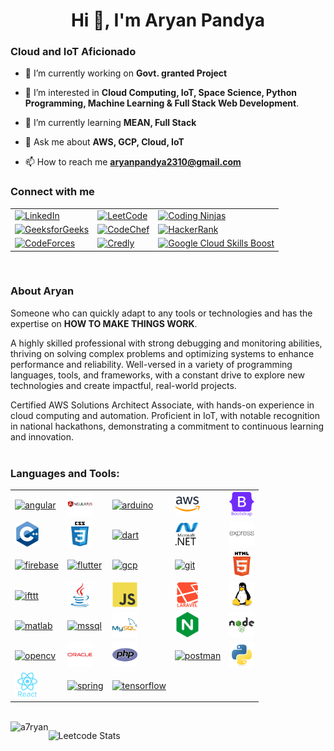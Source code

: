 <h1 align="center">Hi 👋, I'm Aryan Pandya</h1>
<h3>Cloud and IoT Aficionado</h3>

- 🔭 I’m currently working on **Govt. granted Project**
  
- 👀 I’m interested in **Cloud Computing, IoT, Space Science, Python Programming, Machine Learning & Full Stack Web Development**.

- 🌱 I’m currently learning **MEAN, Full Stack**

- 💬 Ask me about **AWS, GCP, Cloud, IoT**

- 📫 How to reach me **aryanpandya2310@gmail.com**

<h3>Connect with me</h3>
<table>
  <tr>
    <td><a href="https://www.linkedin.com/in/aryan-pandya-90948721b/" target="blank"><img src="https://raw.githubusercontent.com/rahuldkjain/github-profile-readme-generator/master/src/images/icons/Social/linked-in-alt.svg" alt="LinkedIn" height="30" width="40" /></a></td>
    <td><a href="https://leetcode.com/u/aadi-7/" target="blank"><img src="https://raw.githubusercontent.com/rahuldkjain/github-profile-readme-generator/master/src/images/icons/Social/leet-code.svg" alt="LeetCode" height="30" width="40" /></a></td>
    <td><a href="https://www.naukri.com/code360/profile/Aadi7" target="blank"><img src="https://files.codingninjas.in/new_cn_logo-29829.svg" alt="Coding Ninjas" height="20" width="auto" /></a></td>
  </tr>
  <tr>
    <td><a href="https://www.geeksforgeeks.org/user/aryanpandya2310/" target="blank"><img src="https://raw.githubusercontent.com/rahuldkjain/github-profile-readme-generator/master/src/images/icons/Social/geeks-for-geeks.svg" alt="GeeksforGeeks" height="30" width="40" /></a></td>
    <td><a href="https://www.codechef.com/users/charusat_ca145" target="blank"><img src="https://cdn.codechef.com/images/cc-logo.svg" alt="CodeChef" height="30" width="40" /></a></td>
    <td><a href="https://www.hackerrank.com/profile/aryanpandya2310" target="blank"><img src="https://www.hackerrank.com/wp-content/uploads/2018/08/hackerrank_logo.png" alt="HackerRank" height="20" width="60" /></a></td>
  </tr>
  <tr>
    <td><a href="https://codeforces.com/profile/Aadi.7" target="_blank"><img src="https://codeforces.com/codeforces.org/s/95880/images/codeforces-sponsored-by-ton.png" alt="CodeForces" height="20" width="60" /></a></td>
    <td><a href="https://www.credly.com/users/aryan-pandya" target="_blank"><img src="https://cdn.credly.com/assets/structure/logo-6a563f41a66826f3d8d40780cfdab9bd0d56920579d94b927ffe29341f7f2c7e.svg" alt="Credly" height="20" width="60" /></a></td>
    <td><a href="https://www.cloudskillsboost.google/public_profiles/5f2a12c5-4aa9-492e-ac9f-cbb975f1bdf0" target="_blank"><img src="https://cdn.qwiklabs.com/PGyhmgS3zZncIEGywnx5UXsKwepRRFQ9BhAg%2FWHNrlQ%3D" alt="Google Cloud Skills Boost" height="20" width="60" /></a></td>
  </tr>
</table>



<br> <h3>About Aryan</h3>
Someone who can quickly adapt to any tools or technologies and has the expertise on <strong>HOW TO MAKE THINGS WORK</strong>.

A highly skilled professional with strong debugging and monitoring abilities, thriving on solving complex problems and optimizing systems to enhance performance and reliability. Well-versed in a variety of programming languages, tools, and frameworks, with a constant drive to explore new technologies and create impactful, real-world projects.

Certified AWS Solutions Architect Associate, with hands-on experience in cloud computing and automation. Proficient in IoT, with notable recognition in national hackathons, demonstrating a commitment to continuous learning and innovation.
<br>
<br>

<h3 align="left">Languages and Tools:</h3>
<table>
  <tr>
    <td><a href="https://angular.io" target="_blank"><img src="https://angular.io/assets/images/logos/angular/angular.svg" alt="angular" width="40" height="40"/></a></td>
    <td><a href="https://angular.io" target="_blank" rel="noreferrer"><img src="https://raw.githubusercontent.com/devicons/devicon/master/icons/angularjs/angularjs-original-wordmark.svg" alt="angularjs" width="40" height="40"/></a></td>
    <td><a href="https://www.arduino.cc/" target="_blank" rel="noreferrer"><img src="https://cdn.worldvectorlogo.com/logos/arduino-1.svg" alt="arduino" width="40" height="40"/></a></td>
    <td><a href="https://aws.amazon.com" target="_blank" rel="noreferrer"><img src="https://raw.githubusercontent.com/devicons/devicon/master/icons/amazonwebservices/amazonwebservices-original-wordmark.svg" alt="aws" width="40" height="40"/></a></td>
    <td><a href="https://getbootstrap.com" target="_blank" rel="noreferrer"><img src="https://raw.githubusercontent.com/devicons/devicon/master/icons/bootstrap/bootstrap-plain-wordmark.svg" alt="bootstrap" width="40" height="40"/></a></td>
  </tr>
  <tr>
    <td><a href="https://www.w3schools.com/cpp/" target="_blank" rel="noreferrer"><img src="https://raw.githubusercontent.com/devicons/devicon/master/icons/cplusplus/cplusplus-original.svg" alt="cplusplus" width="40" height="40"/></a></td>
    <td><a href="https://www.w3schools.com/css/" target="_blank" rel="noreferrer"><img src="https://raw.githubusercontent.com/devicons/devicon/master/icons/css3/css3-original-wordmark.svg" alt="css3" width="40" height="40"/></a></td>
    <td><a href="https://dart.dev" target="_blank" rel="noreferrer"><img src="https://www.vectorlogo.zone/logos/dartlang/dartlang-icon.svg" alt="dart" width="40" height="40"/></a></td>
    <td><a href="https://dotnet.microsoft.com/" target="_blank" rel="noreferrer"><img src="https://raw.githubusercontent.com/devicons/devicon/master/icons/dot-net/dot-net-original-wordmark.svg" alt="dotnet" width="40" height="40"/></a></td>
    <td><a href="https://expressjs.com" target="_blank" rel="noreferrer"><img src="https://raw.githubusercontent.com/devicons/devicon/master/icons/express/express-original-wordmark.svg" alt="express" width="40" height="40"/></a></td>
  </tr>
  <tr>
    <td><a href="https://firebase.google.com/" target="_blank" rel="noreferrer"><img src="https://www.vectorlogo.zone/logos/firebase/firebase-icon.svg" alt="firebase" width="40" height="40"/></a></td>
    <td><a href="https://flutter.dev" target="_blank" rel="noreferrer"><img src="https://www.vectorlogo.zone/logos/flutterio/flutterio-icon.svg" alt="flutter" width="40" height="40"/></a></td>
    <td><a href="https://cloud.google.com" target="_blank" rel="noreferrer"><img src="https://www.vectorlogo.zone/logos/google_cloud/google_cloud-icon.svg" alt="gcp" width="40" height="40"/></a></td>
    <td><a href="https://git-scm.com/" target="_blank" rel="noreferrer"><img src="https://www.vectorlogo.zone/logos/git-scm/git-scm-icon.svg" alt="git" width="40" height="40"/></a></td>
    <td><a href="https://www.w3.org/html/" target="_blank" rel="noreferrer"><img src="https://raw.githubusercontent.com/devicons/devicon/master/icons/html5/html5-original-wordmark.svg" alt="html5" width="40" height="40"/></a></td>
  </tr>
  <tr>
    <td><a href="https://ifttt.com/" target="_blank" rel="noreferrer"><img src="https://www.vectorlogo.zone/logos/ifttt/ifttt-ar21.svg" alt="ifttt" width="40" height="40"/></a></td>
    <td><a href="https://www.java.com" target="_blank" rel="noreferrer"><img src="https://raw.githubusercontent.com/devicons/devicon/master/icons/java/java-original.svg" alt="java" width="40" height="40"/></a></td>
    <td><a href="https://developer.mozilla.org/en-US/docs/Web/JavaScript" target="_blank" rel="noreferrer"><img src="https://raw.githubusercontent.com/devicons/devicon/master/icons/javascript/javascript-original.svg" alt="javascript" width="40" height="40"/></a></td>
    <td><a href="https://laravel.com/" target="_blank" rel="noreferrer"><img src="https://raw.githubusercontent.com/devicons/devicon/master/icons/laravel/laravel-plain-wordmark.svg" alt="laravel" width="40" height="40"/></a></td>
    <td><a href="https://www.linux.org/" target="_blank" rel="noreferrer"><img src="https://raw.githubusercontent.com/devicons/devicon/master/icons/linux/linux-original.svg" alt="linux" width="40" height="40"/></a></td>
  </tr>
  <tr>
    <td><a href="https://www.mathworks.com/" target="_blank" rel="noreferrer"><img src="https://upload.wikimedia.org/wikipedia/commons/2/21/Matlab_Logo.png" alt="matlab" width="40" height="40"/></a></td>
    <td><a href="https://www.microsoft.com/en-us/sql-server" target="_blank" rel="noreferrer"><img src="https://www.svgrepo.com/show/303229/microsoft-sql-server-logo.svg" alt="mssql" width="40" height="40"/></a></td>
    <td><a href="https://www.mysql.com/" target="_blank" rel="noreferrer"><img src="https://raw.githubusercontent.com/devicons/devicon/master/icons/mysql/mysql-original-wordmark.svg" alt="mysql" width="40" height="40"/></a></td>
    <td><a href="https://www.nginx.com" target="_blank" rel="noreferrer"><img src="https://raw.githubusercontent.com/devicons/devicon/master/icons/nginx/nginx-original.svg" alt="nginx" width="40" height="40"/></a></td>
    <td><a href="https://nodejs.org" target="_blank" rel="noreferrer"><img src="https://raw.githubusercontent.com/devicons/devicon/master/icons/nodejs/nodejs-original-wordmark.svg" alt="nodejs" width="40" height="40"/></a></td>
  </tr>
  <tr>
    <td><a href="https://opencv.org/" target="_blank" rel="noreferrer"><img src="https://www.vectorlogo.zone/logos/opencv/opencv-icon.svg" alt="opencv" width="40" height="40"/></a></td>
    <td><a href="https://www.oracle.com/" target="_blank" rel="noreferrer"><img src="https://raw.githubusercontent.com/devicons/devicon/master/icons/oracle/oracle-original.svg" alt="oracle" width="40" height="40"/></a></td>
    <td><a href="https://www.php.net" target="_blank" rel="noreferrer"><img src="https://raw.githubusercontent.com/devicons/devicon/master/icons/php/php-original.svg" alt="php" width="40" height="40"/></a></td>
    <td><a href="https://postman.com" target="_blank" rel="noreferrer"><img src="https://www.vectorlogo.zone/logos/getpostman/getpostman-icon.svg" alt="postman" width="40" height="40"/></a></td>
    <td><a href="https://www.python.org" target="_blank" rel="noreferrer"><img src="https://raw.githubusercontent.com/devicons/devicon/master/icons/python/python-original.svg" alt="python" width="40" height="40"/></a></td>
  </tr>
  <tr>
    <td><a href="https://reactjs.org/" target="_blank" rel="noreferrer"><img src="https://raw.githubusercontent.com/devicons/devicon/master/icons/react/react-original-wordmark.svg" alt="react" width="40" height="40"/></a></td>
    <td><a href="https://spring.io/" target="_blank" rel="noreferrer"><img src="https://www.vectorlogo.zone/logos/springio/springio-icon.svg" alt="spring" width="40" height="40"/></a></td>
    <td><a href="https://www.tensorflow.org" target="_blank" rel="noreferrer"><img src="https://www.vectorlogo.zone/logos/tensorflow/tensorflow-icon.svg" alt="tensorflow" width="40" height="40"/></a></td>
  </tr>
</table>

<br>
<div><img align="left" style="height:202px; width:auto" src="https://github-readme-stats.vercel.app/api/top-langs?username=a7ryan&show_icons=true&locale=en&layout=compact" alt="a7ryan" /></div>

![Leetcode Stats](https://leetcard.jacoblin.cool/Aadi-7?theme=dark)
